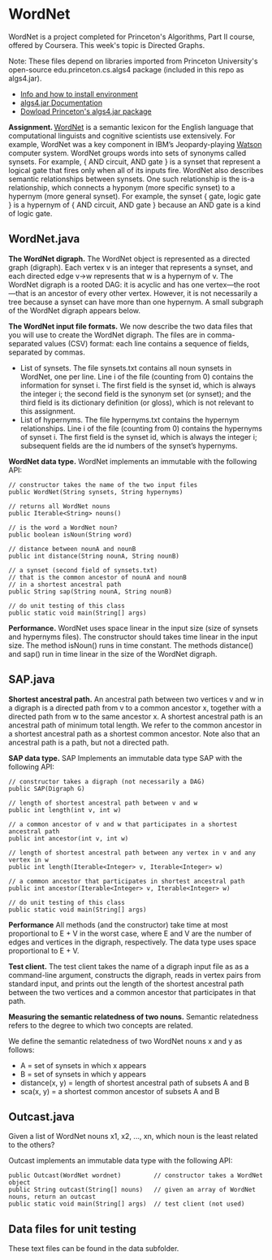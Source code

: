 # WordNet

WordNet is a project completed for Princeton's Algorithms, Part II course, offered by Coursera.  This week's topic is Directed Graphs.

Note:  These files depend on libraries imported from Princeton University's open-source edu.princeton.cs.algs4 package (included in this repo as algs4.jar).  

<ul>
  <li><a target="_blank" href="https://algs4.cs.princeton.edu/code/" >Info and how to install environment</a></li>
  <li><a href="https://algs4.cs.princeton.edu/code/javadoc/" target="_blank" rel="noopener noreferrer">algs4.jar Documentation</a></li>
  <li><a href="https://algs4.cs.princeton.edu/code/algs4.jar">Dowload Princeton's algs4.jar package</a></li>
</ul>

<b>Assignment. </b>
<a href="https://wordnet.princeton.edu/">WordNet</a> is a semantic lexicon for the English language that computational linguists and cognitive scientists use extensively. For example, WordNet was a key component in IBM’s Jeopardy-playing <a href="https://en.wikipedia.org/wiki/Watson_(computer)">Watson</a> computer system. WordNet groups words into sets of synonyms called synsets. For example, { AND circuit, AND gate } is a synset that represent a logical gate that fires only when all of its inputs fire. WordNet also describes semantic relationships between synsets. One such relationship is the is-a relationship, which connects a hyponym (more specific synset) to a hypernym (more general synset). For example, the synset { gate, logic gate } is a hypernym of { AND circuit, AND gate } because an AND gate is a kind of logic gate.

<h2>WordNet.java</h2>
<b>The WordNet digraph.</b> The WordNet object is represented as a directed graph (digraph).  Each vertex v is an integer that represents a synset, and each directed edge v→w represents that w is a hypernym of v. The WordNet digraph is a rooted DAG: it is acyclic and has one vertex—the root—that is an ancestor of every other vertex. However, it is not necessarily a tree because a synset can have more than one hypernym. A small subgraph of the WordNet digraph appears below.

<b>The WordNet input file formats.</b> We now describe the two data files that you will use to create the WordNet digraph. The files are in comma-separated values (CSV) format: each line contains a sequence of fields, separated by commas.

<ul>
<li>List of synsets. The file synsets.txt contains all noun synsets in WordNet, one per line. Line i of the file (counting from 0) contains the information for synset i. The first field is the synset id, which is always the integer i; the second field is the synonym set (or synset); and the third field is its dictionary definition (or gloss), which is not relevant to this assignment.</li>

<li>List of hypernyms. The file hypernyms.txt contains the hypernym relationships. Line i of the file (counting from 0) contains the hypernyms of synset i. The first field is the synset id, which is always the integer i; subsequent fields are the id numbers of the synset’s hypernyms.</li>
</ul>

<b>WordNet data type.</b> WordNet implements an immutable with the following API:

    // constructor takes the name of the two input files
    public WordNet(String synsets, String hypernyms)

    // returns all WordNet nouns
    public Iterable<String> nouns()

    // is the word a WordNet noun?
    public boolean isNoun(String word)

    // distance between nounA and nounB
    public int distance(String nounA, String nounB)

    // a synset (second field of synsets.txt) 
    // that is the common ancestor of nounA and nounB
    // in a shortest ancestral path
    public String sap(String nounA, String nounB)

    // do unit testing of this class
    public static void main(String[] args)

<b>Performance.</b>  WordNet uses space linear in the input size (size of synsets and hypernyms files). The constructor should takes time linear in the input size. The method isNoun() runs in time constant. The methods distance() and sap() run in time linear in the size of the WordNet digraph.

<h2>SAP.java</h2>
<b>Shortest ancestral path.</b> An ancestral path between two vertices v and w in a digraph is a directed path from v to a common ancestor x, together with a directed path from w to the same ancestor x. A shortest ancestral path is an ancestral path of minimum total length. We refer to the common ancestor in a shortest ancestral path as a shortest common ancestor. Note also that an ancestral path is a path, but not a directed path.

<b>SAP data type.</b> SAP Implements an immutable data type SAP with the following API:

	// constructor takes a digraph (not necessarily a DAG)
	public SAP(Digraph G)

	// length of shortest ancestral path between v and w
	public int length(int v, int w)

	// a common ancestor of v and w that participates in a shortest ancestral path
	public int ancestor(int v, int w)

	// length of shortest ancestral path between any vertex in v and any vertex in w
	public int length(Iterable<Integer> v, Iterable<Integer> w)

	// a common ancestor that participates in shortest ancestral path
	public int ancestor(Iterable<Integer> v, Iterable<Integer> w)

	// do unit testing of this class
	public static void main(String[] args)

<b>Performance</b>  All methods (and the constructor)  take time at most proportional to E + V in the worst case, where E and V are the number of edges and vertices in the digraph, respectively. The data type uses space proportional to E + V.

<b>Test client.</b> The  test client takes the name of a digraph input file as as a command-line argument, constructs the digraph, reads in vertex pairs from standard input, and prints out the length of the shortest ancestral path between the two vertices and a common ancestor that participates in that path.

<b>Measuring the semantic relatedness of two nouns.</b> Semantic relatedness refers to the degree to which two concepts are related. 

We define the semantic relatedness of two WordNet nouns x and y as follows:
<ul>
<li>A = set of synsets in which x appears</li>
<li>B = set of synsets in which y appears</li>
<li>distance(x, y) = length of shortest ancestral path of subsets A and B</li>
<li>sca(x, y) = a shortest common ancestor of subsets A and B</li>
</ul>

<h2>Outcast.java</h2>
Given a list of WordNet nouns x1, x2, ..., xn, which noun is the least related to the others?

Outcast implements an immutable data type with the following API:

	public Outcast(WordNet wordnet)         // constructor takes a WordNet object
	public String outcast(String[] nouns)   // given an array of WordNet nouns, return an outcast
	public static void main(String[] args)  // test client (not used)

<h2>Data files for unit testing</h2>
These text files can be found in the data subfolder.
